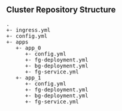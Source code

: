 ## Cluster Repository Structure

<pre>
.
+- ingress.yml
+- config.yml
+- apps
   +- app_0
      +- config.yml
      +- fg-deployment.yml
      +- bg-deployment.yml
      +- fg-service.yml
   +- app_1
      +- config.yml
      +- fg-deployment.yml
      +- bg-deployment.yml
      +- fg-service.yml
</pre>
